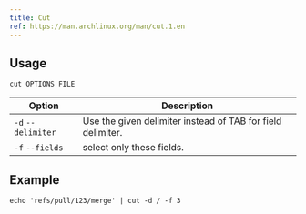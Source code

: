 ```yaml
---
title: Cut
ref: https://man.archlinux.org/man/cut.1.en
---
```


## Usage

```shell
cut OPTIONS FILE
```

| Option | Description |
| --- | --- |
| `-d` `--delimiter` | Use the given delimiter instead of TAB for field delimiter. |
| `-f` `--fields` | select only these fields. |

## Example

```shell
echo 'refs/pull/123/merge' | cut -d / -f 3
```
